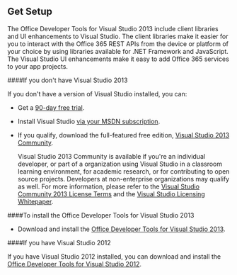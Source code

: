 ## Get Setup
 
The Office Developer Tools for Visual Studio 2013 include client libraries and UI enhancements to Visual Studio. The client libraries make it easier for you to interact with the Office 365 REST APIs from the device or platform of your choice by using libraries available for .NET Framework and JavaScript. The Visual Studio UI enhancements make it easy to add Office 365 services to your app projects. 

####If you don't have Visual Studio 2013

If you don't have a version of Visual Studio installed, you can:


- Get a  [90-day free trial](http://www.visualstudio.com/downloads). 
    
- Install Visual Studio  [via your MSDN subscription](http://msdn.microsoft.com/en-us/subscriptions/downloads/).
    
- If you qualify, download the full-featured free edition, [Visual Studio 2013 Community](https://www.visualstudio.com/products/visual-studio-community-vs). 

	Visual Studio 2013 Community is available if you're an individual developer, or part of a organization using Visual Studio in a classroom learning environment, for academic research, or for contributing to open source projects. Developers at non-enterprise organizations may qualify as well. For more information, please refer to the [Visual Studio Community 2013 License Terms](https://www.visualstudio.com/support/legal/dn877550) and the [Visual Studio Licensing Whitepaper](https://www.microsoft.com/en-us/download/details.aspx?id=13350).

####To install the Office Developer Tools for Visual Studio 2013

- Download and install the [Office Developer Tools for Visual Studio 2013](http://aka.ms/OfficeDevToolsForVS2013).



####If you have Visual Studio 2012

If you have Visual Studio 2012 installed, you can download and install the [Office Developer Tools for Visual Studio 2012](http://aka.ms/OfficeDevToolsForVS2012).